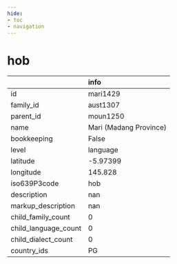 ```yaml
---
hide:
- toc
- navigation
---
```

# hob
|                      | info                   |
|:---------------------|:-----------------------|
| id                   | mari1429               |
| family_id            | aust1307               |
| parent_id            | moun1250               |
| name                 | Mari (Madang Province) |
| bookkeeping          | False                  |
| level                | language               |
| latitude             | -5.97399               |
| longitude            | 145.828                |
| iso639P3code         | hob                    |
| description          | nan                    |
| markup_description   | nan                    |
| child_family_count   | 0                      |
| child_language_count | 0                      |
| child_dialect_count  | 0                      |
| country_ids          | PG                     |